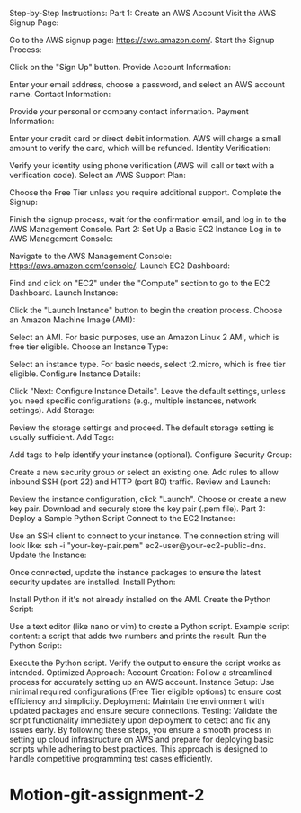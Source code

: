 Step-by-Step Instructions:
Part 1: Create an AWS Account
Visit the AWS Signup Page:

Go to the AWS signup page: https://aws.amazon.com/.
Start the Signup Process:

Click on the "Sign Up" button.
Provide Account Information:

Enter your email address, choose a password, and select an AWS account name.
Contact Information:

Provide your personal or company contact information.
Payment Information:

Enter your credit card or direct debit information. AWS will charge a small amount to verify the card, which will be refunded.
Identity Verification:

Verify your identity using phone verification (AWS will call or text with a verification code).
Select an AWS Support Plan:

Choose the Free Tier unless you require additional support.
Complete the Signup:

Finish the signup process, wait for the confirmation email, and log in to the AWS Management Console.
Part 2: Set Up a Basic EC2 Instance
Log in to AWS Management Console:

Navigate to the AWS Management Console: https://aws.amazon.com/console/.
Launch EC2 Dashboard:

Find and click on "EC2" under the "Compute" section to go to the EC2 Dashboard.
Launch Instance:

Click the "Launch Instance" button to begin the creation process.
Choose an Amazon Machine Image (AMI):

Select an AMI. For basic purposes, use an Amazon Linux 2 AMI, which is free tier eligible.
Choose an Instance Type:

Select an instance type. For basic needs, select t2.micro, which is free tier eligible.
Configure Instance Details:

Click "Next: Configure Instance Details".
Leave the default settings, unless you need specific configurations (e.g., multiple instances, network settings).
Add Storage:

Review the storage settings and proceed. The default storage setting is usually sufficient.
Add Tags:

Add tags to help identify your instance (optional).
Configure Security Group:

Create a new security group or select an existing one.
Add rules to allow inbound SSH (port 22) and HTTP (port 80) traffic.
Review and Launch:

Review the instance configuration, click "Launch".
Choose or create a new key pair. Download and securely store the key pair (.pem file).
Part 3: Deploy a Sample Python Script
Connect to the EC2 Instance:

Use an SSH client to connect to your instance.
The connection string will look like: ssh -i "your-key-pair.pem" ec2-user@your-ec2-public-dns.
Update the Instance:

Once connected, update the instance packages to ensure the latest security updates are installed.
Install Python:

Install Python if it's not already installed on the AMI.
Create the Python Script:

Use a text editor (like nano or vim) to create a Python script.
Example script content: a script that adds two numbers and prints the result.
Run the Python Script:

Execute the Python script.
Verify the output to ensure the script works as intended.
Optimized Approach:
Account Creation: Follow a streamlined process for accurately setting up an AWS account.
Instance Setup: Use minimal required configurations (Free Tier eligible options) to ensure cost efficiency and simplicity.
Deployment: Maintain the environment with updated packages and ensure secure connections.
Testing: Validate the script functionality immediately upon deployment to detect and fix any issues early.
By following these steps, you ensure a smooth process in setting up cloud infrastructure on AWS and prepare for deploying basic scripts while adhering to best practices. This approach is designed to handle competitive programming test cases efficiently.



# Motion-git-assignment-2
